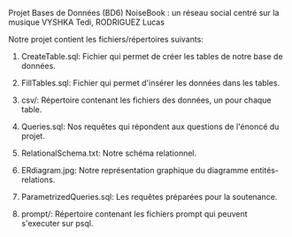 Projet Bases de Données (BD6)
NoiseBook : un réseau social centré sur la musique
VYSHKA Tedi, RODRIGUEZ Lucas


Notre projet contient les fichiers/répertoires suivants:

1) CreateTable.sql: Fichier qui permet de créer les tables de notre base de données.

2) FillTables.sql: Fichier qui permet d'insérer les données dans les tables.

3) csv/: Répertoire contenant les fichiers des données, un pour chaque table.

4) Queries.sql: Nos requêtes qui répondent aux questions de l'énoncé du projet.

5) RelationalSchema.txt: Notre schéma relationnel.

6) ERdiagram.jpg: Notre représentation graphique du diagramme entités-relations.

7) ParametrizedQueries.sql: Les requêtes préparées pour la soutenance.

8) prompt/: Répertoire contenant les fichiers prompt qui peuvent s'executer sur psql.

